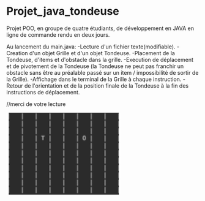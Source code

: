 # Projet_java_tondeuse

Projet POO, en groupe de quatre étudiants, de développement en JAVA en ligne de commande rendu en deux jours.

Au lancement du main.java:
-Lecture d'un fichier texte(modifiable).
  -Creation d'un objet Grille et d'un objet Tondeuse.
  -Placement de la Tondeuse, d'items et d'obstacle dans la grille.
  -Execution de déplacement et de pivotement de la Tondeuse (la Tondeuse ne peut pas franchir un obstacle sans être au préalable passé sur un item / impossibilité de sortir de la Grille).
  -Affichage dans le terminal de la Grille à chaque instruction.
  -Retour de l'orientation et de la position finale de la Tondeuse à la fin des instructions de déplacement.
 
 //merci de votre lecture


![](tondeuseJava.gif)

